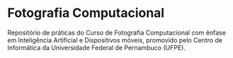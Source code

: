 # Fotografia Computacional
Repositório de práticas do Curso de Fotografia Computacional com ênfase em Inteligência Artificial e Dispositivos móveis, promovido pelo Centro de Informática da Universidade Federal de Pernambuco (UFPE).
